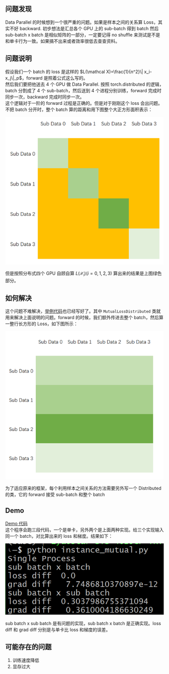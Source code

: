 ## 问题发现
Data Parallel 的时候想到一个很严重的问题。如果是样本之间的关系算 Loss，其实不好 backward. 初步想法是汇总各个 GPU 上的 sub-batch 得到 batch 然后 sub-batch x batch 是相似矩阵的一部分，一定要记得 no shuffle 来测试是不是和单卡行为一致。如果搞不出来或者效率很低去查查资料。

## 问题说明
假设我们一个 batch 的 loss 是这样的 $L(\mathcal X)=\frac{1}{n^2}\|
x_i-x_j\|_p$，forward 是照着公式这么写的。  
然后我们要把他送去 4 个 GPU 做 Data Parallel. 按照 torch.distributed 的逻辑，batch 分割成了 4 个 sub-batch，然后送到 4 个进程分别训练，forward 完成时同步一次，backward 完成时同步一次。  
这个逻辑对于一阶的 forward 过程是正确的。但是对于刚刚这个 loss 会出问题。  
不把 batch 分开时，整个 batch 算的距离和用下图整个大正方形面积表示：

![平方和损失函数图示](diag.png)  

但是按照分布式四个 GPU 自顾自算 $L(\mathcal X_i)(i=0,1,2,3)$ 算出来的结果是上图绿色部分。

## 如何解决
这个问题不难解决，[举例代码](instance_mutual.py)也已经写好了。其中 `MutualLossDistributed` 类就用来解决上面说明的问题。forward 的时候，我们额外传进去整个 batch，然后算一整行长方形的 Loss，如下图所示：  

![解决方法图示](row.png)

为了适应原来的框架，每个利用样本之间关系的方法需要另外写一个 Distributed 的类，它的 forward 接受 sub-batch 和整个 batch

## Demo
[Demo 代码](instance_mutual.py)   
这个程序会跑三段代码，一个是单卡，另外两个是上面两种实现。给三个实现输入同一个 batch，对比算出来的 loss 和梯度。结果如下：  

![Demo](result.png)

sub batch x sub batch 是有问题的实现，sub batch x batch 是正确实现。loss diff 和 grad diff 分别是与单卡比 loss 和梯度的误差。


## 可能存在的问题
1. 训练速度降低
2. 显存过大
